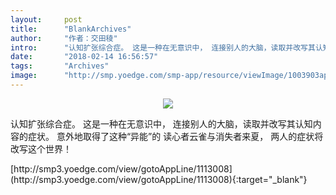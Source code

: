 ```yaml
---
layout:     post
title:      "BlankArchives"
author:     "作者：交田稜"
intro:      "认知扩张综合症。 这是一种在无意识中， 连接别人的大脑，读取并改写其认知内容的症状。 意外地取得了这种“异能”的 读心者云雀与消失者来夏， 两人的症状将改写这个世界！"
date:       "2018-02-14 16:56:57"
tags:       "Archives"
image:      "http://smp.yoedge.com/smp-app/resource/viewImage/1003903appline.png"
---
```

<div style="text-align: center">
<p><img src="http://smp.yoedge.com/smp-app/resource/viewImage/1003903appline.png"/></p>
</div>
<p class="post-meta">
<span>认知扩张综合症。 这是一种在无意识中， 连接别人的大脑，读取并改写其认知内容的症状。 意外地取得了这种“异能”的 读心者云雀与消失者来夏， 两人的症状将改写这个世界！</span>
</p>
[http://smp3.yoedge.com/view/gotoAppLine/1113008](http://smp3.yoedge.com/view/gotoAppLine/1113008){:target="_blank"}


